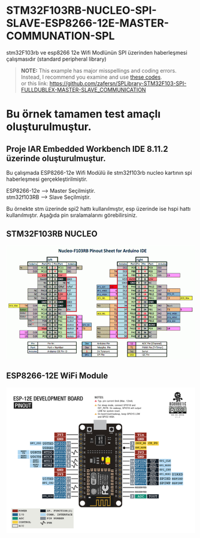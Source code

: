 # STM32F103RB-NUCLEO-SPI-SLAVE-ESP8266-12E-MASTER-COMMUNATION-SPL
stm32F103rb ve esp8266 12e Wifi Modlünün SPI üzerinden haberleşmesi çalışmasıdır (standard peripheral library)
> **NOTE:**
This example has major misspellings and coding errors. Instead, I recommend you examine and use [these codes](https://github.com/zafersn/SPLibrary-STM32F103-SPI-FULLDUBLEX-MASTER-SLAVE_COMMUNICATION).
<br>or this link: https://github.com/zafersn/SPLibrary-STM32F103-SPI-FULLDUBLEX-MASTER-SLAVE_COMMUNICATION

# Bu örnek tamamen test amaçlı oluşturulmuştur.
## Proje IAR Embedded Workbench IDE 8.11.2 üzerinde oluşturulmuştur.

Bu çalışmada ESP8266-12e Wifi Modülü ile stm32f103rb nucleo kartının spi haberleşmesi gerçekleştirilmiştir. 

ESP8266-12e --> Master Seçilmiştir.<br>
stm32f103RB --> Slave Seçilmiştir. <br>

Bu örnekte stm üzerinde spi2 hattı kullanılmıştır, esp üzerinde ise hspi hattı kullanılmıştır. Aşağıda pin sıralamalarını görebilirsiniz.

## STM32F103RB NUCLEO <br>

![Screen Shot](https://github.com/zafersn/STM32F103RB-NUCLEO-SPI-SLAVE-ESP8266-12E-MASTER-COMMUNATION-SPL/blob/master/image/cyfnl9cezh8k0buaz.gif)<br>

## ESP8266-12E WiFi Module <br>

![Screen Shot](https://github.com/zafersn/STM32F103RB-NUCLEO-SPI-SLAVE-ESP8266-12E-MASTER-COMMUNATION-SPL/blob/master/image/esp8266_devkit_horizontal-01.png)<br>


